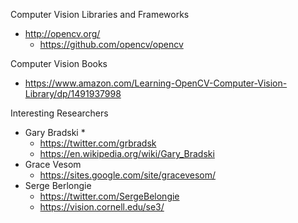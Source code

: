 

Computer Vision Libraries and Frameworks
* http://opencv.org/
  * https://github.com/opencv/opencv


Computer Vision Books
* https://www.amazon.com/Learning-OpenCV-Computer-Vision-Library/dp/1491937998



Interesting Researchers
* Gary Bradski
  * 
  * https://twitter.com/grbradsk
  * https://en.wikipedia.org/wiki/Gary_Bradski
* Grace Vesom
  *  https://sites.google.com/site/gracevesom/
* Serge Berlongie
  * https://twitter.com/SergeBelongie
  * https://vision.cornell.edu/se3/

